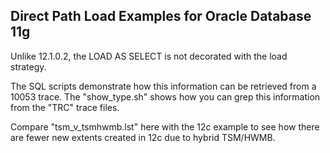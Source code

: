 <h2>Direct Path Load Examples for Oracle Database 11g</h2>

Unlike 12.1.0.2, the LOAD AS SELECT is not decorated with the load strategy. 

The SQL scripts demonstrate how this information can be retrieved from a 10053 trace. The "show_type.sh" shows how you can grep this information from the "TRC" trace files.

Compare "tsm_v_tsmhwmb.lst" here with the 12c example to see how there are fewer new extents created in 12c due to hybrid TSM/HWMB.

